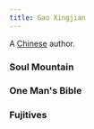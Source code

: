 ```yaml
---
title: Gao Xingjian
---
```


A [Chinese](../index.html) author.

### Soul Mountain

### One Man's Bible

### Fujitives

